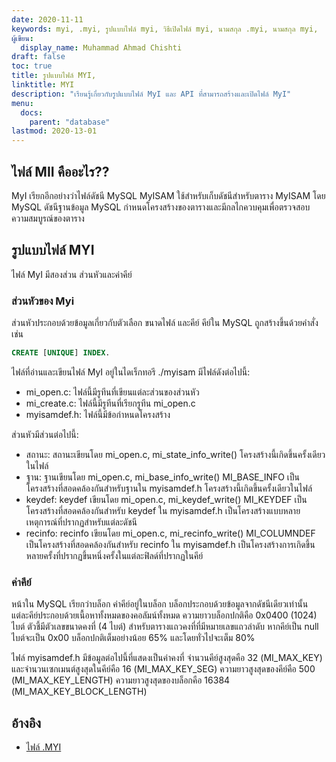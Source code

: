 ```yaml
---
date: 2020-11-11
keywords: myi, .myi, รูปแบบไฟล์ myi, วิธีเปิดไฟล์ myi, นามสกุล .myi, นามสกุล myi,
ผู้เขียน:
  display_name: Muhammad Ahmad Chishti
draft: false
toc: true
title: รูปแบบไฟล์ MYI,
linktitle: MYI
description: "เรียนรู้เกี่ยวกับรูปแบบไฟล์ MyI และ API ที่สามารถสร้างและเปิดไฟล์ MyI"
menu:
  docs:
    parent: "database"
lastmod: 2020-13-01
---
```


## ไฟล์ MII คืออะไร?? ##

MyI เรียกอีกอย่างว่าไฟล์ดัชนี MySQL MyISAM ใช้สำหรับเก็บดัชนีสำหรับตาราง MyISAM โดย MySQL ดัชนีฐานข้อมูล MySQL กำหนดโครงสร้างของตารางและมีกลไกควบคุมเพื่อตรวจสอบความสมบูรณ์ของตาราง

## รูปแบบไฟล์ MYI ##

ไฟล์ MyI มีสองส่วน ส่วนหัวและค่าคีย์

### ส่วนหัวของ Myi ###

ส่วนหัวประกอบด้วยข้อมูลเกี่ยวกับตัวเลือก ขนาดไฟล์ และคีย์ คีย์ใน MySQL ถูกสร้างขึ้นด้วยคำสั่งเช่น

```sql
CREATE [UNIQUE] INDEX.
```

ไฟล์ที่อ่านและเขียนไฟล์ MyI อยู่ในไดเร็กทอรี ./myisam มีไฟล์ดังต่อไปนี้:

- mi_open.c: ไฟล์นี้มีรูทีนที่เขียนแต่ละส่วนของส่วนหัว
- mi_create.c: ไฟล์นี้มีรูทีนที่เรียกรูทีน mi_open.c
- myisamdef.h: ไฟล์นี้มีข้อกำหนดโครงสร้าง

ส่วนหัวมีส่วนต่อไปนี้:

- สถานะ: สถานะเขียนโดย mi_open.c, mi_state_info_write() โครงสร้างนี้เกิดขึ้นครั้งเดียวในไฟล์
- ฐาน: ฐานเขียนโดย mi_open.c, mi_base_info_write() MI_BASE_INFO เป็นโครงสร้างที่สอดคล้องกันสำหรับฐานใน myisamdef.h โครงสร้างนี้เกิดขึ้นครั้งเดียวในไฟล์
- keydef: keydef เขียนโดย mi_open.c, mi_keydef_write() MI_KEYDEF เป็นโครงสร้างที่สอดคล้องกันสำหรับ keydef ใน myisamdef.h เป็นโครงสร้างแบบหลายเหตุการณ์ที่ปรากฏสำหรับแต่ละดัชนี
- recinfo: recinfo เขียนโดย mi_open.c, mi_recinfo_write() MI_COLUMNDEF เป็นโครงสร้างที่สอดคล้องกันสำหรับ recinfo ใน myisamdef.h เป็นโครงสร้างการเกิดขึ้นหลายครั้งที่ปรากฏขึ้นหนึ่งครั้งในแต่ละฟิลด์ที่ปรากฏในคีย์

### ค่าคีย์ ###

หน้าใน MySQL เรียกว่าบล็อก ค่าคีย์อยู่ในบล็อก บล็อกประกอบด้วยข้อมูลจากดัชนีเดียวเท่านั้น แต่ละคีย์ประกอบด้วยเนื้อหาทั้งหมดของคอลัมน์ทั้งหมด ความยาวบล็อกปกติคือ 0x0400 (1024) ไบต์ ตัวชี้มีตัวเลขขนาดคงที่ (4 ไบต์) สำหรับตารางแถวคงที่ที่มีหมายเลขแถวลำดับ หากคีย์เป็น null ไบต์จะเป็น 0x00 บล็อกปกติเต็มอย่างน้อย 65% และโดยทั่วไปจะเต็ม 80%

ไฟล์ myisamdef.h มีข้อมูลต่อไปนี้ที่แสดงเป็นค่าคงที่ จำนวนคีย์สูงสุดคือ 32 (MI_MAX_KEY) และจำนวนเซกเมนต์สูงสุดในคีย์คือ 16 (MI_MAX_KEY_SEG) ความยาวสูงสุดของคีย์คือ 500 (MI_MAX_KEY_LENGTH) ความยาวสูงสุดของบล็อกคือ 16384 (MI_MAX_KEY_BLOCK_LENGTH)

## อ้างอิง ##

- [ไฟล์ .MYI](https://dev.mysql.com/doc/internals/en/the-myi-file.html)

